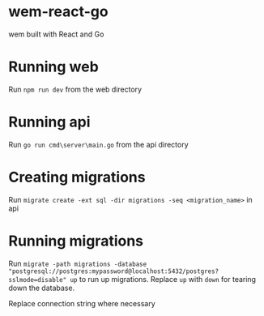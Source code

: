 # wem-react-go
wem built with React and Go

# Running web
Run `npm run dev` from the web directory 

# Running api 
Run `go run cmd\server\main.go` from the api directory

# Creating migrations
Run `migrate create -ext sql -dir migrations -seq <migration_name>` in api 

# Running migrations
Run `migrate -path migrations -database "postgresql://postgres:mypassword@localhost:5432/postgres?sslmode=disable" up` to run up migrations. Replace `up` with `down` for tearing down the database. 

Replace connection string where necessary
